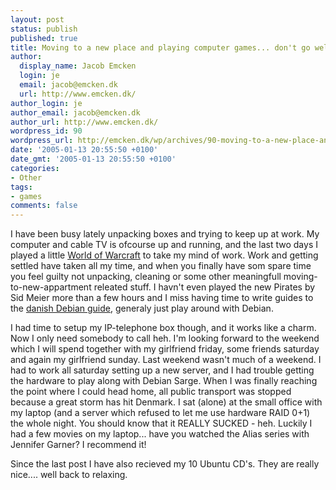 ```yaml
---
layout: post
status: publish
published: true
title: Moving to a new place and playing computer games... don't go well together
author:
  display_name: Jacob Emcken
  login: je
  email: jacob@emcken.dk
  url: http://www.emcken.dk/
author_login: je
author_email: jacob@emcken.dk
author_url: http://www.emcken.dk/
wordpress_id: 90
wordpress_url: http://emcken.dk/wp/archives/90-moving-to-a-new-place-and-playing-computer-games-dont-go-well-together.html
date: '2005-01-13 20:55:50 +0100'
date_gmt: '2005-01-13 20:55:50 +0100'
categories:
- Other
tags:
- games
comments: false
---
```

I have been busy lately unpacking boxes and trying to keep up at work. My computer and cable TV is ofcourse up and running, and the last two days I played a little <a href="http://www.worldofwarcraft.com/">World of Warcraft</a> to take my mind of work. Work and getting settled have taken all my time, and when you finally have som spare time you feel guilty not unpacking, cleaning or some other meaningfull moving-to-new-appartment releated stuff. I havn't even played the new Pirates by Sid Meier more than a few hours and I miss having time to write guides to the <a href="http://www.debianguiden.dk/">danish Debian guide</a>, generaly just play around with Debian.

I had time to setup my IP-telephone box though, and it works like a charm. Now I only need somebody to call heh. I'm looking forward to the weekend which I will spend together with my girlfriend friday, some friends saturday and again my girlfriend sunday.
Last weekend wasn't much of a weekend. I had to work all saturday setting up a new server, and I had trouble getting the hardware to play along with Debian Sarge. When I was finally reaching the point where I could head home, all public transport was stopped because a great storm has hit Denmark. I sat (alone) at the small office with my laptop (and a server which refused to let me use hardware RAID 0+1) the whole night. You should know that it REALLY SUCKED - heh. Luckily I had a few movies on my laptop... have you watched the Alias series with Jennifer Garner? I recommend it!

Since the last post I have also recieved my 10 Ubuntu CD's. They are really nice.... well back to relaxing.


